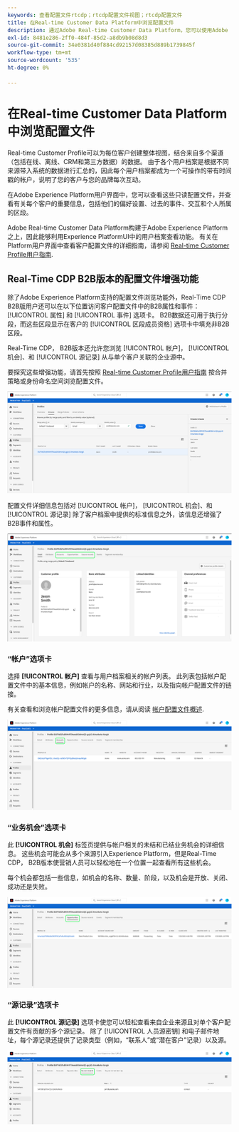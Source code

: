 ```yaml
---
keywords: 查看配置文件rtcdp；rtcdp配置文件视图；rtcdp配置文件
title: 在Real-time Customer Data Platform中浏览配置文件
description: 通过Adobe Real-time Customer Data Platform，您可以使用Adobe Experience Platform用户界面浏览实时客户档案数据。
exl-id: 8481e286-2ff0-484f-85d2-a8db9b08d8d3
source-git-commit: 34e0381d40f884cd92157d08385d889b1739845f
workflow-type: tm+mt
source-wordcount: '535'
ht-degree: 0%

---
```



# 在Real-time Customer Data Platform中浏览配置文件

Real-time Customer Profile可以为每位客户创建整体视图，结合来自多个渠道（包括在线、离线、CRM和第三方数据）的数据。 由于各个用户档案是根据不同来源带入系统的数据进行汇总的，因此每个用户档案都成为一个可操作的带有时间戳的帐户，说明了您的客户与您的品牌每次互动。

在Adobe Experience Platform用户界面中，您可以查看这些只读配置文件，并查看有关每个客户的重要信息，包括他们的偏好设置、过去的事件、交互和个人所属的区段。

Adobe Real-time Customer Data Platform构建于Adobe Experience Platform之上，因此能够利用Experience PlatformUI中的用户档案查看功能。 有关在Platform用户界面中查看客户配置文件的详细指南，请参阅 [Real-time Customer Profile用户指南](../../profile/ui/user-guide.md).

## Real-Time CDP B2B版本的配置文件增强功能

除了Adobe Experience Platform支持的配置文件浏览功能外，Real-Time CDP B2B版用户还可以在以下位置访问客户配置文件中的B2B属性和事件： [!UICONTROL 属性] 和 [!UICONTROL 事件] 选项卡。 B2B数据还可用于执行分段，而这些区段显示在客户的 [!UICONTROL 区段成员资格] 选项卡中填充非B2B区段。

Real-Time CDP， B2B版本还允许您浏览 [!UICONTROL 帐户]， [!UICONTROL 机会]、和 [!UICONTROL 源记录] 从与单个客户关联的企业源中。

要探究这些增强功能，请首先按照 [Real-time Customer Profile用户指南](../../profile/ui/user-guide.md) 按合并策略或身份命名空间浏览配置文件。

![](images/b2b-browse-profile.png)

配置文件详细信息包括对 [!UICONTROL 帐户]， [!UICONTROL 机会]、和 [!UICONTROL 源记录] 除了客户档案中提供的标准信息之外，该信息还增强了B2B事件和属性。

![](images/b2b-profile-detail.png)

### “帐户”选项卡

选择 **[!UICONTROL 帐户]** 查看与用户档案相关的帐户列表。 此列表包括帐户配置文件中的基本信息，例如帐户的名称、网站和行业，以及指向帐户配置文件的链接。

有关查看和浏览帐户配置文件的更多信息，请从阅读 [帐户配置文件概述](../accounts/account-profile-overview.md).

![](images/b2b-profile-accounts.png)

### “业务机会”选项卡

此 **[!UICONTROL 机会]** 标签页提供与帐户相关的未结和已结业务机会的详细信息。 这些机会可能会从多个来源引入Experience Platform，但是Real-Time CDP， B2B版本使营销人员可以轻松地在一个位置一起查看所有这些机会。

每个机会都包括一些信息，如机会的名称、数量、阶段，以及机会是开放、关闭、成功还是失败。

![](images/b2b-profile-opportunities.png)

### “源记录”选项卡

此 **[!UICONTROL 源记录]** 选项卡使您可以轻松查看来自企业来源且对单个客户配置文件有贡献的多个源记录。 除了 [!UICONTROL 人员源密钥] 和电子邮件地址，每个源记录还提供了记录类型（例如，“联系人”或“潜在客户”记录）以及源。

![](images/b2b-profile-source-records.png)
